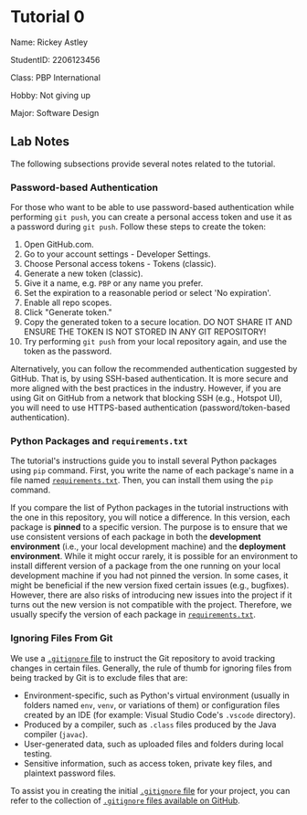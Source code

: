# Tutorial 0

Name: Rickey Astley

StudentID: 2206123456

Class: PBP International

Hobby: Not giving up

Major: Software Design

## Lab Notes

The following subsections provide several notes related to the tutorial.

### Password-based Authentication

For those who want to be able to use password-based authentication while performing `git push`,
you can create a personal access token and use it as a password during `git push`.
Follow these steps to create the token:

1. Open GitHub.com.
2. Go to your account settings - Developer Settings.
3. Choose Personal access tokens - Tokens (classic).
4. Generate a new token (classic).
5. Give it a name, e.g. `PBP` or any name you prefer.
6. Set the expiration to a reasonable period or select 'No expiration'.
7. Enable all repo scopes.
8. Click "Generate token."
9. Copy the generated token to a secure location. DO NOT SHARE IT AND ENSURE THE TOKEN IS NOT STORED IN ANY GIT REPOSITORY!
10. Try performing `git push` from your local repository again, and use the token as the password.

Alternatively, you can follow the recommended authentication suggested by GitHub.
That is, by using SSH-based authentication. It is more secure and more aligned with the best practices in the industry.
However, if you are using Git on GitHub from a network that blocking SSH (e.g., Hotspot UI),
you will need to use HTTPS-based authentication (password/token-based authentication).

### Python Packages and `requirements.txt`

The tutorial's instructions guide you to install several Python packages using `pip` command.
First, you write the name of each package's name in a file named [`requirements.txt`](./requirements.txt).
Then, you can install them using the `pip` command.

If you compare the list of Python packages in the tutorial instructions with the one in this repository,
you will notice a difference.
In this version, each package is **pinned** to a specific version.
The purpose is to ensure that we use consistent versions of each package in both the **development environment** (i.e., your local development machine) and the **deployment environment**.
While it might occur rarely, it is possible for an environment to install different version of a package from the one running on your local development machine if you had not pinned the version.
In some cases, it might be beneficial if the new version fixed certain issues (e.g., bugfixes).
However, there are also risks of introducing new issues into the project if it turns out the new version is not compatible with the project.
Therefore, we usually specify the version of each package in [`requirements.txt`](./requirements.txt).

### Ignoring Files From Git

We use a [`.gitignore` file](./gitignore) to instruct the Git repository to avoid tracking changes in certain files.
Generally, the rule of thumb for ignoring files from being tracked by Git is to exclude files that are:

- Environment-specific, such as Python's virtual environment (usually in folders named `env`, `venv`, or variations of them)
  or configuration files created by an IDE (for example: Visual Studio Code's `.vscode` directory).
- Produced by a compiler, such as `.class` files produced by the Java compiler (`javac`).
- User-generated data, such as uploaded files and folders during local testing.
- Sensitive information, such as access token, private key files, and plaintext password files.

To assist you in creating the initial [`.gitignore` file](./gitignore) for your project,
you can refer to the collection of [`.gitignore` files available on GitHub](https://github.com/github/gitignore/).
